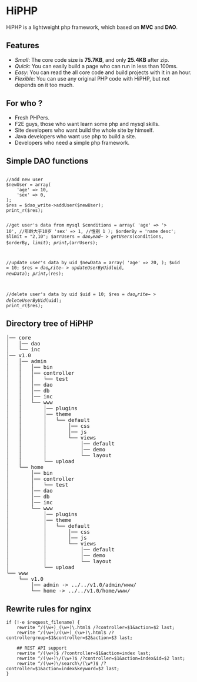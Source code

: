 # HiPHP
HiPHP is a lightweight php framework, which based on <strong>MVC</strong> and <strong>DAO</strong>.


## Features
* <em>Small</em>: The core code size is <strong>75.7KB</strong>, and only <strong>25.4KB</strong> after zip.
* <em>Quick</em>: You can easily build a page who can run in less than 100ms.
* <em>Easy</em>: You can read the all core code and build projects with it in an hour.
* <em>Flexible</em>: You can use any original PHP code with HiPHP, but not depends on it too much.


## For who ?
* Fresh PHPers.
* F2E guys, those who want learn some php and mysql skills.
* Site developers who want build the whole site by himself.
* Java developers who want use php to build a site.
* Developers who need a simple php framework.


## Simple DAO functions
<code>
//add new user
$newUser = array(
    'age' => 10,
    'sex' => 0,
);
$res = $dao_write->addUser($newUser);
print_r($res);

//get user's data from mysql
$conditions = array(
    'age' => '> 10',    //年龄大于10岁
    'sex' => 1,         //性别 1
);
$orderBy = 'name desc';
$limit = "2,10";
$arrUsers = $dao_read->getUsers($conditions, $orderBy, $limit);
print_r($arrUsers);

//update user's data by uid
$newData = array(
    'age' => 20,
);
$uid = 10;
$res = $dao_write->updateUserByUid($uid, $newData);
print_r($res);

//delete user's data by uid
$uid = 10;
$res = $dao_write->deleteUserByUid($uid);
print_r($res);
</code>


## Directory tree of HiPHP
<pre>
│── core
│   │── dao
│   └── inc
│── v1.0
│   │── admin
│   │   │── bin
│   │   │── controller
│   │   │   └── test
│   │   │── dao
│   │   │── db
│   │   │── inc
│   │   └── www
│   │       │── plugins
│   │       │── theme
│   │       │   └── default
│   │       │       │── css
│   │       │       │── js
│   │       │       └── views
│   │       │           │── default
│   │       │           │── demo
│   │       │           └── layout
│   │       └── upload
│   └── home
│       │── bin
│       │── controller
│       │   └── test
│       │── dao
│       │── db
│       │── inc
│       └── www
│           │── plugins
│           │── theme
│           │   └── default
│           │       │── css
│           │       │── js
│           │       └── views
│           │           │── default
│           │           │── demo
│           │           └── layout
│           └── upload
└── www
    └── v1.0
        │── admin -> ../../v1.0/admin/www/
        └── home -> ../../v1.0/home/www/
</pre>


## Rewrite rules for nginx
    if (!-e $request_filename) {
        rewrite ^/(\w+)_(\w+)\.html$ /?controller=$1&action=$2 last;
        rewrite ^/(\w+)/(\w+)_(\w+)\.html$ /?controllergroup=$1&controller=$2&action=$3 last;

        ## REST API support
        rewrite ^/(\w+)$ /?controller=$1&action=index last;
        rewrite ^/(\w+)\/(\w+)$ /?controller=$1&action=index&id=$2 last;
        rewrite ^/(\w+)\/search\/(\w*)$ /?controller=$1&action=index&keyword=$2 last;
    }

